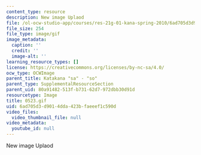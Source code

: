 ```yaml
---
content_type: resource
description: New image Uplaod
file: /ol-ocw-studio-app/courses/res-21g-01-kana-spring-2010/6ad705d3d9014dda423bfaeeef1c590d_0523.gif
file_size: 254
file_type: image/gif
image_metadata:
  caption: ''
  credit: ''
  image-alt: ''
learning_resource_types: []
license: https://creativecommons.org/licenses/by-nc-sa/4.0/
ocw_type: OCWImage
parent_title: Katakana "sa" - "so"
parent_type: SupplementalResourceSection
parent_uid: 80a91482-513f-b731-62d7-972dbb30d91d
resourcetype: Image
title: 0523.gif
uid: 6ad705d3-d901-4dda-423b-faeeef1c590d
video_files:
  video_thumbnail_file: null
video_metadata:
  youtube_id: null
---
```

New image Uplaod